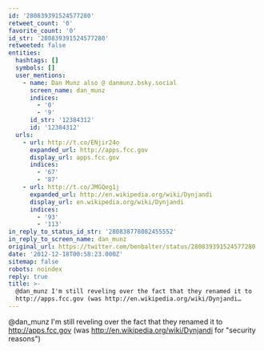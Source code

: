 ```yaml
---
id: '280839391524577280'
retweet_count: '0'
favorite_count: '0'
id_str: '280839391524577280'
retweeted: false
entities:
  hashtags: []
  symbols: []
  user_mentions:
    - name: Dan Munz also @ danmunz.bsky.social
      screen_name: dan_munz
      indices:
        - '0'
        - '9'
      id_str: '12384312'
      id: '12384312'
  urls:
    - url: http://t.co/ENjir24o
      expanded_url: http://apps.fcc.gov
      display_url: apps.fcc.gov
      indices:
        - '67'
        - '87'
    - url: http://t.co/JMGQeg1j
      expanded_url: http://en.wikipedia.org/wiki/Dynjandi
      display_url: en.wikipedia.org/wiki/Dynjandi
      indices:
        - '93'
        - '113'
in_reply_to_status_id_str: '280838778082455552'
in_reply_to_screen_name: dan_munz
original_url: https://twitter.com/benbalter/status/280839391524577280
date: '2012-12-18T00:58:23.000Z'
sitemap: false
robots: noindex
reply: true
title: >-
  @dan_munz I'm still reveling over the fact that they renamed it to
  http://apps.fcc.gov (was http://en.wikipedia.org/wiki/Dynjandi…
---
```


@dan_munz I'm still reveling over the fact that they renamed it to http://apps.fcc.gov (was http://en.wikipedia.org/wiki/Dynjandi for "security reasons")